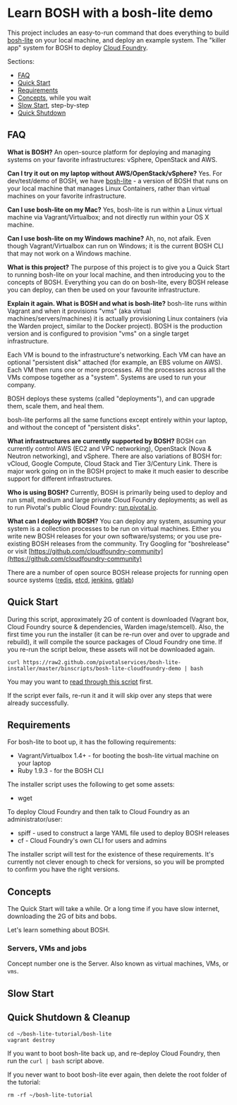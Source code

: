 # Learn BOSH with a bosh-lite demo

This project includes an easy-to-run command that does everything to build [bosh-lite](https://github.com/cloudfoundry/bosh-lite) on your local machine, and deploy an example system. The "killer app" system for BOSH to deploy [Cloud Foundry](http://www.cloudfoundry.com/).

Sections:

* [FAQ](#faq)
* [Quick Start](#quick-start)
* [Requirements](#requirements)
* [Concepts](#concepts), while you wait
* [Slow Start](#slow-start), step-by-step
* [Quick Shutdown](#quick-shutdown)

## FAQ

**What is BOSH?** An open-source platform for deploying and managing systems on your favorite infrastructures: vSphere, OpenStack and AWS.

**Can I try it out on my laptop without AWS/OpenStack/vSphere?** Yes. For dev/test/demo of BOSH, we have [bosh-lite](https://github.com/cloudfoundry/bosh-lite) - a version of BOSH that runs on your local machine that manages Linux Containers, rather than virtual machines on your favorite infrastructure.

**Can I use bosh-lite on my Mac?** Yes, bosh-lite is run within a Linux virtual machine via Vagrant/Virtualbox; and not directly run within your OS X machine.

**Can I use bosh-lite on my Windows machine?** Ah, no, not afaik. Even though Vagrant/Virtualbox can run on Windows; it is the current BOSH CLI that may not work on a Windows machine.

**What is this project?** The purpose of this project is to give you a Quick Start to running bosh-lite on your local machine, and then introducing you to the concepts of BOSH. Everything you can do on bosh-lite, every BOSH release you can deploy, can then be used on your favourite infrastructure.

**Explain it again. What is BOSH and what is bosh-lite?** bosh-lite runs within Vagrant and when it provisions "vms" (aka virtual machines/servers/machines) it is actually provisioning Linux containers (via the Warden project, similar to the Docker project). BOSH is the production version and is configured to provision "vms" on a single target infrastructure.

Each VM is bound to the infrastructure's networking. Each VM can have an optional "persistent disk" attached (for example, an EBS volume on AWS). Each VM then runs one or more processes. All the processes across all the VMs compose together as a "system". Systems are used to run your company.

BOSH deploys these systems (called "deployments"), and can upgrade them, scale them, and heal them.

bosh-lite performs all the same functions except entirely within your laptop, and without the concept of "persistent disks".

**What infrastructures are currently supported by BOSH?** BOSH can currently control AWS (EC2 and VPC networking), OpenStack (Nova & Neutron networking), and vSphere. There are also variations of BOSH for: vCloud, Google Compute, Cloud Stack and Tier 3/Century Link. There is major work going on in the BOSH project to make it much easier to describe support for different infrastructures.

**Who is using BOSH?** Currently, BOSH is primarily being used to deploy and run small, medium and large private Cloud Foundry deployments; as well as to run Pivotal's public Cloud Foundry: [run.pivotal.io](https://run.pivotal.io).

**What can I deploy with BOSH?** You can deploy any system, assuming your system is a collection processes to be run on virtual machines. Either you write new BOSH releases for your own software/systems; or you use pre-existing BOSH releases from the community. Try Googling for "boshrelease" or visit [https://github.com/cloudfoundry-community](https://github.com/cloudfoundry-community)

There are a number of open source BOSH release projects for running open source systems ([redis](https://github.com/cloudfoundry-community/redis-boshrelease), [etcd](https://github.com/cloudfoundry-community/etcd-boshrelease), [jenkins](https://github.com/cloudfoundry-community/jenkins-boshrelease), [gitlab](https://github.com/drnic/gitlabhq-boshrelease))

## Quick Start

During this script, approximately 2G of content is downloaded (Vagrant box, Cloud Foundry source & dependencies, Warden image/stemcell). Also, the first time you run the installer (it can be re-run over and over to upgrade and rebuild), it will compile the source packages of Cloud Foundry one time. If you re-run the script below, these assets will not be downloaded again.

```
curl https://raw2.github.com/pivotalservices/bosh-lite-installer/master/binscripts/bosh-lite-cloudfoundry-demo | bash
```

You may you want to [read through this script](https://github.com/pivotalservices/bosh-lite-installer/blob/update-cf-boshrelease/binscripts/bosh-lite-cloudfoundry-demo) first.

If the script ever fails, re-run it and it will skip over any steps that were already successfully.

## Requirements

For bosh-lite to boot up, it has the following requirements:

* Vagrant/Virtualbox 1.4+ - for booting the bosh-lite virtual machine on your laptop
* Ruby 1.9.3 - for the BOSH CLI

The installer script uses the following to get some assets:

* wget

To deploy Cloud Foundry and then talk to Cloud Foundry as an administrator/user:

* spiff - used to construct a large YAML file used to deploy BOSH releases
* cf - Cloud Foundry's own CLI for users and admins

The installer script will test for the existence of these requirements. It's currently not clever enough to check for versions, so you will be prompted to confirm you have the right versions.

## Concepts

The Quick Start will take a while. Or a long time if you have slow internet, downloading the 2G of bits and bobs.

Let's learn something about BOSH.

### Servers, VMs and jobs

Concept number one is the Server. Also known as virtual machines, VMs, or `vms`.

## Slow Start



## Quick Shutdown & Cleanup

```
cd ~/bosh-lite-tutorial/bosh-lite
vagrant destroy
```

If you want to boot bosh-lite back up, and re-deploy Cloud Foundry, then run the `curl | bash` script above.

If you never want to boot bosh-lite ever again, then delete the root folder of the tutorial:

```
rm -rf ~/bosh-lite-tutorial
```
